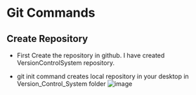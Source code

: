 # Git Commands

## Create Repository

  - First Create the repository in github. I have created VersionControlSystem repository.
   
  - git init command creates local repository in your desktop in Version_Control_System folder
  ![image](https://github.com/CodeMasterAR/VersionControlSystem/assets/114680435/319674df-83eb-435a-b0bb-3d64d117bf80)

